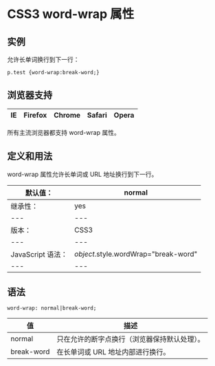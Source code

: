 # CSS3 word-wrap 属性



## 实例

允许长单词换行到下一行：

```
p.test {word-wrap:break-word;}

```

## 浏览器支持

| IE | Firefox | Chrome | Safari | Opera |
| --- | --- | --- | --- | --- |

所有主流浏览器都支持 word-wrap 属性。

## 定义和用法

word-wrap 属性允许长单词或 URL 地址换行到下一行。

| 默认值： | normal |
| --- | --- |
| 继承性： | yes |
| --- | --- |
| 版本： | CSS3 |
| --- | --- |
| JavaScript 语法： | _object_.style.wordWrap="break-word" |
| --- | --- |

## 语法

```
word-wrap: normal|break-word;
```

| 值 | 描述 |
| --- | --- |
| normal | 只在允许的断字点换行（浏览器保持默认处理）。 |
| break-word | 在长单词或 URL 地址内部进行换行。 |




